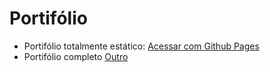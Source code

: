 # Portifólio
- Portifólio totalmente estático: 
 <a href="[https://ellissandro.github.io/portifolio.github.io](https://elissandrossoares.github.io/portifolio.github.io/)">Acessar com Github Pages</a>
 - Portifólio completo 
 <a href="http://subs.dukebr.com/elissandro/">Outro</a>
 
